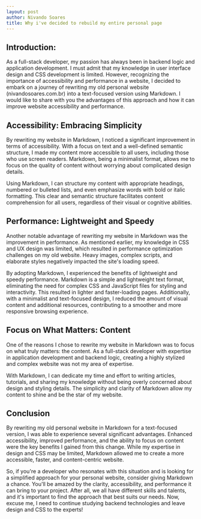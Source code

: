 ```yaml
---
layout: post
author: Nivando Soares
title: Why i've decided to rebuild my entire personal page
---
```


## Introduction:

As a full-stack developer, my passion has always been in backend logic and application development. I must admit that my knowledge in user interface design and CSS development is limited. However, recognizing the importance of accessibility and performance in a website, I decided to embark on a journey of rewriting my old personal website (nivandosoares.com.br) into a text-focused version using Markdown. I would like to share with you the advantages of this approach and how it can improve website accessibility and performance.

## Accessibility: Embracing Simplicity

By rewriting my website in Markdown, I noticed a significant improvement in terms of accessibility. With a focus on text and a well-defined semantic structure, I made my content more accessible to all users, including those who use screen readers. Markdown, being a minimalist format, allows me to focus on the quality of content without worrying about complicated design details.

Using Markdown, I can structure my content with appropriate headings, numbered or bulleted lists, and even emphasize words with bold or italic formatting. This clear and semantic structure facilitates content comprehension for all users, regardless of their visual or cognitive abilities.

## Performance: Lightweight and Speedy

Another notable advantage of rewriting my website in Markdown was the improvement in performance. As mentioned earlier, my knowledge in CSS and UX design was limited, which resulted in performance optimization challenges on my old website. Heavy images, complex scripts, and elaborate styles negatively impacted the site's loading speed.

By adopting Markdown, I experienced the benefits of lightweight and speedy performance. Markdown is a simple and lightweight text format, eliminating the need for complex CSS and JavaScript files for styling and interactivity. This resulted in lighter and faster-loading pages. Additionally, with a minimalist and text-focused design, I reduced the amount of visual content and additional resources, contributing to a smoother and more responsive browsing experience.

## Focus on What Matters: Content

One of the reasons I chose to rewrite my website in Markdown was to focus on what truly matters: the content. As a full-stack developer with expertise in application development and backend logic, creating a highly stylized and complex website was not my area of expertise.

With Markdown, I can dedicate my time and effort to writing articles, tutorials, and sharing my knowledge without being overly concerned about design and styling details. The simplicity and clarity of Markdown allow my content to shine and be the star of my website.

## Conclusion

By rewriting my old personal website in Markdown for a text-focused version, I was able to experience several significant advantages. Enhanced accessibility, improved performance, and the ability to focus on content were the key benefits I gained from this change. While my expertise in design and CSS may be limited, Markdown allowed me to create a more accessible, faster, and content-centric website.

So, if you're a developer who resonates with this situation and is looking for a simplified approach for your personal website, consider giving Markdown a chance. You'll be amazed by the clarity, accessibility, and performance it can bring to your project. After all, we all have different skills and talents, and it's important to find the approach that best suits our needs. Now, excuse me, I need to continue studying backend technologies and leave design and CSS to the experts!
